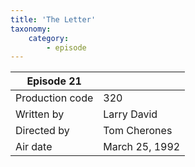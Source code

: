 ```yaml
---
title: 'The Letter'
taxonomy:
    category:
        - episode
---
```


| Episode 21 | |
|-----------------|--------------------------------|
| Production code | 320                            |
| Written by      | Larry David |
| Directed by     | Tom Cherones                   |
| Air date        | March 25, 1992             |
